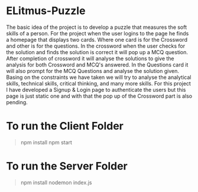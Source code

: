 # ELitmus-Puzzle

The basic idea of the project is to develop a puzzle that measures the soft skills of a person. For the project when the user logins to the page he finds a homepage that displays two cards. Where one card is for the Crossword and other is for the questions. In the crossword when the user checks for the solution and finds the solution is correct it will pop up a MCQ question. After completion of crossword it will analyse the solutions to give the analysis for both Crossword and MCQ's answered. In the Questions card it will also prompt for the MCQ Questions and analyse the solution given. Basing on the constraints we have taken we will try to analyse the analytical skills, technical skills, critical thinking, and many more skills. For this project I have developed a Signup & Login page to authenticate the users but this page is just static one and with that the pop up of the Crossword part is also pending.

# To run the Client Folder
 > npm install 
 > npm start

# To run the Server Folder
 > npm install
 > nodemon index.js 

